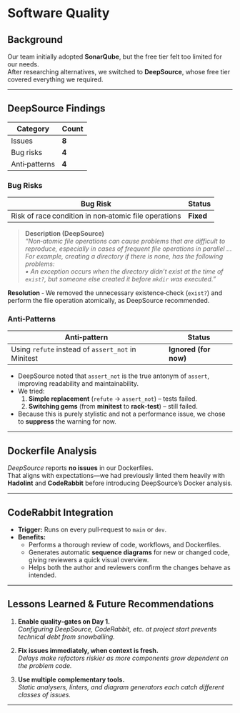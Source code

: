 # Software Quality

## Background  
Our team initially adopted **SonarQube**, but the free tier felt too limited for our needs.  
After researching alternatives, we switched to **DeepSource**, whose free tier covered everything we required.

---

## DeepSource Findings  

| Category | Count |
|----------|-------|
| Issues   | **8** |
| Bug risks| **4** |
| Anti‑patterns | **4** |

### Bug Risks

| Bug Risk | Status |
|----------|--------|
| Risk of race condition in non‑atomic file operations | **Fixed** |

> **Description (DeepSource)**  
> *“Non‑atomic file operations can cause problems that are difficult to reproduce, especially in cases of frequent file operations in parallel …  
> For example, creating a directory if there is none, has the following problems:  
> • An exception occurs when the directory didn’t exist at the time of `exist?`, but someone else created it before `mkdir` was executed.”*

**Resolution** ‑ We removed the unnecessary existence‑check (`exist?`) and perform the file operation atomically, as DeepSource recommended.

### Anti‑Patterns

| Anti‑pattern | Status |
|--------------|--------|
| Using `refute` instead of `assert_not` in Minitest | **Ignored (for now)** |

* DeepSource noted that `assert_not` is the true antonym of `assert`, improving readability and maintainability.  
* We tried:
  1. **Simple replacement** (`refute` → `assert_not`) – tests failed.  
  2. **Switching gems** (from **minitest** to **rack‑test**) – still failed.  
* Because this is purely stylistic and not a performance issue, we chose to **suppress** the warning for now.

---

## Dockerfile Analysis  

*DeepSource* reports **no issues** in our Dockerfiles.  
That aligns with expectations—­we had previously linted them heavily with **Hadolint** and **CodeRabbit** before introducing DeepSource’s Docker analysis.

---

## CodeRabbit Integration  

* **Trigger:** Runs on every pull‑request to `main` or `dev`.  
* **Benefits:**  
  * Performs a thorough review of code, workflows, and Dockerfiles.  
  * Generates automatic **sequence diagrams** for new or changed code, giving reviewers a quick visual overview.  
  * Helps both the author and reviewers confirm the changes behave as intended.

---

## Lessons Learned & Future Recommendations  

1. **Enable quality‑gates on Day 1.**  
   *Configuring DeepSource, CodeRabbit, etc. at project start prevents technical debt from snowballing.*

2. **Fix issues immediately, when context is fresh.**  
   *Delays make refactors riskier as more components grow dependent on the problem code.*

3. **Use multiple complementary tools.**  
   *Static analysers, linters, and diagram generators each catch different classes of issues.*

---

